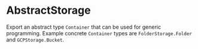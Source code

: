 # AbstractStorage

Export an abstract type `Container` that can be used for generic programming.
Example concrete `Container` types are `FolderStorage.Folder` and
`GCPStorage.Bucket`.
